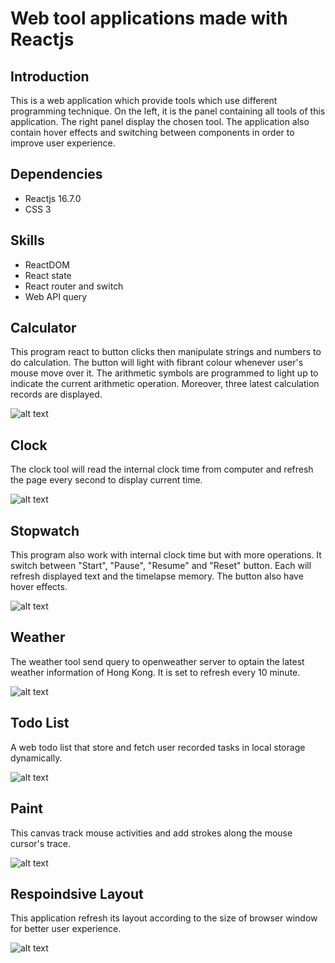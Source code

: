 # Web tool applications made with Reactjs

## Introduction
This is a web application which provide tools which use different programming technique. On the left, it is the panel containing all tools of this application. The right panel display the chosen tool. The application also contain hover effects and switching between components in order to improve user experience.

## Dependencies
- Reactjs 16.7.0
- CSS 3

## Skills
- ReactDOM
- React state
- React router and switch
- Web API query

## Calculator
This program react to button clicks then manipulate strings and numbers to do calculation. The button will light with fibrant colour whenever user's mouse move over it. The arithmetic symbols are programmed to light up to indicate the current arithmetic operation. Moreover, three latest calculation records are displayed.

![alt text](https://github.com/jason2468087/ReactWebTools/blob/main/result/Web%20Tool%20Calculator.png?raw=true)

## Clock
The clock tool will read the internal clock time from computer and refresh the page every second to display current time.

![alt text](https://github.com/jason2468087/ReactWebTools/blob/main/result/Web%20Tool%20Clock.png?raw=true)

## Stopwatch
This program also work with internal clock time but with more operations. It switch between "Start", "Pause", "Resume" and "Reset" button. Each will refresh displayed text and the timelapse memory. The button also have hover effects.

![alt text](https://github.com/jason2468087/ReactWebTools/blob/main/result/Web%20Tool%20Stopwatch.png?raw=true)

## Weather
The weather tool send query to openweather server to optain the latest weather information of Hong Kong. It is set to refresh every 10 minute.

![alt text](https://github.com/jason2468087/ReactWebTools/blob/main/result/Web%20Tool%20Weather.png?raw=true)

## Todo List
A web todo list that store and fetch user recorded tasks in local storage dynamically.

![alt text](https://github.com/jason2468087/ReactWebApplication/blob/main/result/Web%20Tool%20TodoList.png?raw=true)

## Paint
This canvas track mouse activities and add strokes along the mouse cursor's trace.

![alt text](https://github.com/jason2468087/ReactWebApplication/blob/main/result/Web%20Tool%20Paint.png?raw=true)

## Respoindsive Layout
This application refresh its layout according to the size of browser window for better user experience.

![alt text](https://github.com/jason2468087/ReactWebApplication/blob/main/result/Respondsive%20Design.png)
